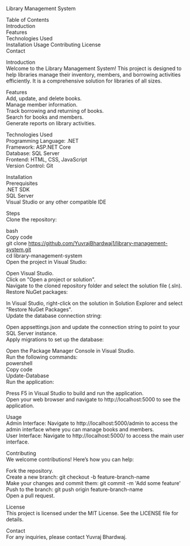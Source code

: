 Library Management System

Table of Contents   
  Introduction  
  Features  
  Technologies Used  
  Installation 
  Usage 
  Contributing 
  License  
  Contact  


Introduction      
Welcome to the Library Management System! This project is designed to help libraries manage their inventory, members, and borrowing activities efficiently. It is a comprehensive solution for libraries of all sizes. 

Features    
Add, update, and delete books.   
Manage member information.   
Track borrowing and returning of books.  
Search for books and members.  
Generate reports on library activities.    


Technologies Used  
Programming Language: .NET  
Framework: ASP.NET Core  
Database: SQL Server  
Frontend: HTML, CSS, JavaScript  
Version Control: Git  

Installation  
Prerequisites  
.NET SDK  
SQL Server  
Visual Studio or any other compatible IDE  


Steps  
Clone the repository:  

bash  
Copy code  
git clone https://github.com/YuvrajBhardwaj1/library-management-system.git  
cd library-management-system  
Open the project in Visual Studio:  

Open Visual Studio.  
Click on "Open a project or solution".  
Navigate to the cloned repository folder and select the solution file (.sln).  
Restore NuGet packages:  

In Visual Studio, right-click on the solution in Solution Explorer and select "Restore NuGet Packages".  
Update the database connection string:  

Open appsettings.json and update the connection string to point to your SQL Server instance.  
Apply migrations to set up the database:  

Open the Package Manager Console in Visual Studio.  
Run the following commands:  
powershell  
Copy code  
Update-Database  
Run the application:  

Press F5 in Visual Studio to build and run the application.  
Open your web browser and navigate to http://localhost:5000 to see the application.  

Usage  
Admin Interface: Navigate to http://localhost:5000/admin to access the admin interface where you can manage books and members.    
User Interface: Navigate to http://localhost:5000/ to access the main user interface.  
  
Contributing    
We welcome contributions! Here’s how you can help:  

Fork the repository.  
Create a new branch: git checkout -b feature-branch-name  
Make your changes and commit them: git commit -m 'Add some feature'  
Push to the branch: git push origin feature-branch-name  
Open a pull request.  

License  
This project is licensed under the MIT License. See the LICENSE file for details.  
    
Contact  
For any inquiries, please contact Yuvraj Bhardwaj.      
